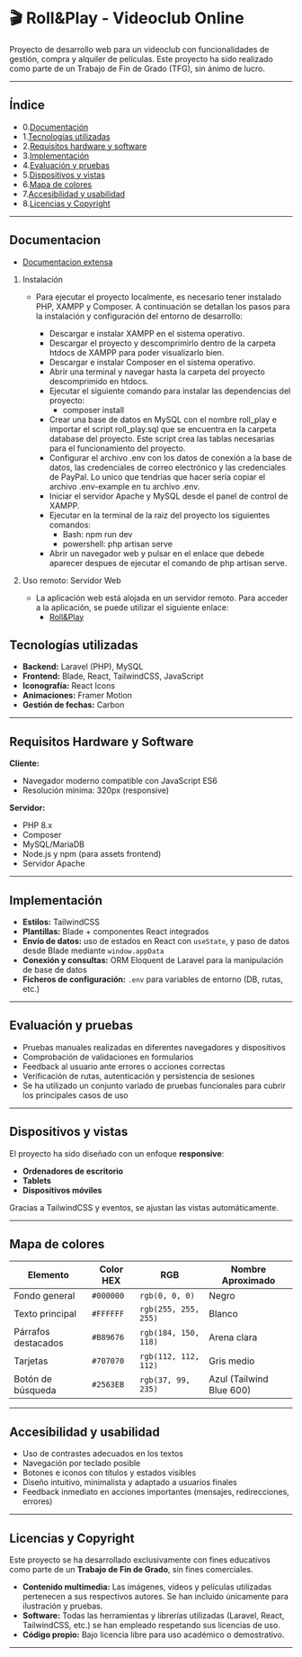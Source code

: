 # 🎬 Roll&Play - Videoclub Online

Proyecto de desarrollo web para un videoclub con funcionalidades de gestión, compra y alquiler de películas. Este proyecto ha sido realizado como parte de un Trabajo de Fin de Grado (TFG), sin ánimo de lucro.

---

## Índice

- 0.[Documentación](#documentacion)
- 1.[Tecnologías utilizadas](#tecnologías-utilizadas)
- 2.[Requisitos hardware y software](#requisitos-hardware-y-software)
- 3.[Implementación](#implementación)
- 4.[Evaluación y pruebas](#evaluación-y-pruebas)
- 5.[Dispositivos y vistas](#dispositivos-y-vistas)
- 6.[Mapa de colores](#mapa-de-colores)
- 7.[Accesibilidad y usabilidad](#accesibilidad-y-usabilidad)
- 8.[Licencias y Copyright](#licencias-y-copyright)

---
## Documentacion
- [Documentacion extensa](https://github.com/Juan-GR123/TFG/blob/main/Documentacion/Documentaci%C3%B3n%20del%20Proyecto.pdf)

1. Instalación
    - Para ejecutar el proyecto localmente, es necesario tener instalado PHP, XAMPP y Composer. A continuación se detallan los pasos para la instalación y configuración del entorno de desarrollo:

        - Descargar e instalar XAMPP en el sistema operativo.
        - Descargar el proyecto y descomprimirlo dentro de la carpeta htdocs de XAMPP para poder visualizarlo bien.
        - Descargar e instalar Composer en el sistema operativo.
        - Abrir una terminal y navegar hasta la carpeta del proyecto descomprimido en htdocs.
        - Ejecutar el siguiente comando para instalar las dependencias del proyecto:
            - composer install
        - Crear una base de datos en MySQL con el nombre roll_play e importar el script roll_play.sql que se encuentra en la carpeta database del proyecto. Este script crea las tablas necesarias para el funcionamiento del proyecto.
        - Configurar el archivo .env con los datos de conexión a la base de datos, las credenciales de correo electrónico y las credenciales de PayPal. Lo unico que tendrias que hacer sería copiar el archivo .env-example en tu archivo .env.
        - Iniciar el servidor Apache y MySQL desde el panel de control de XAMPP.
        -  Ejecutar en la terminal de la raiz del proyecto los siguientes comandos:
            - Bash: npm run dev
            - powershell: php artisan serve
        - Abrir un navegador web y pulsar en el enlace que debede aparecer despues de ejecutar el comando de php artisan serve.

2. Uso remoto:  Servidor Web
    - La aplicación web está alojada en un servidor remoto. Para acceder a la aplicación, se puede utilizar el siguiente enlace:
        - [Roll&Play](https://rollplay.infinityfreeapp.com/)


## Tecnologías utilizadas

- **Backend:** Laravel (PHP), MySQL
- **Frontend:** Blade, React, TailwindCSS, JavaScript
- **Iconografía:** React Icons
- **Animaciones:** Framer Motion
- **Gestión de fechas:** Carbon

---

## Requisitos Hardware y Software

**Cliente:**

- Navegador moderno compatible con JavaScript ES6
- Resolución mínima: 320px (responsive)

**Servidor:**

- PHP 8.x
- Composer
- MySQL/MariaDB
- Node.js y npm (para assets frontend)
- Servidor Apache

---

## Implementación

- **Estilos:** TailwindCSS
- **Plantillas:** Blade + componentes React integrados
- **Envío de datos:** uso de estados en React con `useState`, y paso de datos desde Blade mediante `window.appData`
- **Conexión y consultas:** ORM Eloquent de Laravel para la manipulación de base de datos
- **Ficheros de configuración:** `.env` para variables de entorno (DB, rutas, etc.)

---

## Evaluación y pruebas

- Pruebas manuales realizadas en diferentes navegadores y dispositivos
- Comprobación de validaciones en formularios
- Feedback al usuario ante errores o acciones correctas
- Verificación de rutas, autenticación y persistencia de sesiones
- Se ha utilizado un conjunto variado de pruebas funcionales para cubrir los principales casos de uso

---

## Dispositivos y vistas

El proyecto ha sido diseñado con un enfoque **responsive**:

- **Ordenadores de escritorio**
- **Tablets**
- **Dispositivos móviles**

Gracias a TailwindCSS y eventos, se ajustan las vistas automáticamente.

---

## Mapa de colores

| Elemento             | Color HEX | RGB              | Nombre Aproximado |
|----------------------|-----------|------------------|-------------------|
| Fondo general        | `#000000` | `rgb(0, 0, 0)`    | Negro             |
| Texto principal      | `#FFFFFF` | `rgb(255, 255, 255)` | Blanco         |
| Párrafos destacados  | `#B89676` | `rgb(184, 150, 118)` | Arena clara    |
| Tarjetas             | `#707070` | `rgb(112, 112, 112)` | Gris medio     |
| Botón de búsqueda    | `#2563EB` | `rgb(37, 99, 235)` | Azul (Tailwind Blue 600) |

---

## Accesibilidad y usabilidad

- Uso de contrastes adecuados en los textos
- Navegación por teclado posible
- Botones e iconos con títulos y estados visibles
- Diseño intuitivo, minimalista y adaptado a usuarios finales
- Feedback inmediato en acciones importantes (mensajes, redirecciones, errores)

---

## Licencias y Copyright

Este proyecto se ha desarrollado exclusivamente con fines educativos como parte de un **Trabajo de Fin de Grado**, sin fines comerciales.

- **Contenido multimedia:** Las imágenes, vídeos y películas utilizadas pertenecen a sus respectivos autores. Se han incluido únicamente para ilustración y pruebas.
- **Software:** Todas las herramientas y librerías utilizadas (Laravel, React, TailwindCSS, etc.) se han empleado respetando sus licencias de uso.
- **Código propio:** Bajo licencia libre para uso académico o demostrativo.

---

